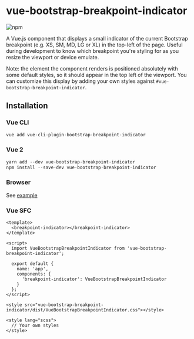 # vue-bootstrap-breakpoint-indicator
![npm](https://img.shields.io/npm/dt/vue-cli-plugin-bootstrap-breakpoint-indicator)

A Vue.js component that displays a small indicator of the current Bootstrap breakpoint (e.g. XS, SM, MD, LG or XL) in the top-left of the page. Useful during development to know which breakpoint you're styling for as you resize the viewport or device emulate.

Note: the element the component renders is positioned absolutely with some default styles, so it should appear in the top left of the viewport. You can customize this display by adding your own styles against `#vue-bootstrap-breakpoint-indicator`.

## Installation

### Vue CLI 

```js
vue add vue-cli-plugin-bootstrap-breakpoint-indicator
```

### Vue 2

```js
yarn add --dev vue-bootstrap-breakpoint-indicator
npm install --save-dev vue-bootstrap-breakpoint-indicator
```

### Browser

See [example](/examples/demo.html)

### Vue SFC

```vue
<template>
  <breakpoint-indicator></breakpoint-indicator>  
</template>

<script>
  import VueBootstrapBreakpointIndicator from 'vue-bootstrap-breakpoint-indicator';
  
  export default {
    name: 'app',
    components: {
      'breakpoint-indicator': VueBootstrapBreakpointIndicator
    }
  };
</script>

<style src="vue-bootstrap-breakpoint-indicator/dist/VueBootstrapBreakpointIndicator.css"></style>

<style lang="scss">
  // Your own styles
</style>
```
